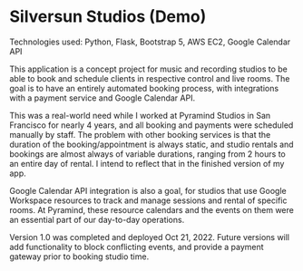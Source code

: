 # Silversun Studios (Demo)

Technologies used: Python, Flask, Bootstrap 5, AWS EC2, Google Calendar API

This application is a concept project for music and recording studios to be able to book and schedule clients in respective control and live rooms. The goal is to have an entirely automated booking process, with integrations with a payment service and Google Calendar API.

This was a real-world need while I worked at Pyramind Studios in San Francisco for nearly 4 years, and all booking and payments were scheduled manually by staff. The problem with other booking services is that the duration of the booking/appointment is always static, and studio rentals and bookings are almost always of variable durations, ranging from 2 hours to an entire day of rental. I intend to reflect that in the finished version of my app.

Google Calendar API integration is also a goal, for studios that use Google Workspace resources to track and manage sessions and rental of specific rooms. At Pyramind, these resource calendars and the events on them were an essential part of our day-to-day operations.

Version 1.0 was completed and deployed Oct 21, 2022. Future versions will add functionality to block conflicting events, and provide a payment gateway prior to booking studio time.
